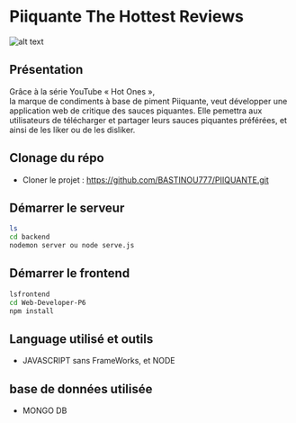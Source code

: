 # Piiquante The Hottest Reviews
![alt text](https://user.oc-static.com/upload/2021/07/29/16275605596354_PiiquanteLogo.png)


## Présentation
Grâce à la série YouTube « Hot Ones »,  
la marque de condiments à base de piment Piiquante, 
veut développer une application web de critique des sauces piquantes.
Elle pemettra aux utilisateurs de télécharger et partager leurs sauces piquantes préférées, et ainsi de les liker ou de les disliker.


## Clonage du répo

* Cloner le projet : https://github.com/BASTINOU777/PIIQUANTE.git


## Démarrer le serveur

```sh
ls
cd backend
nodemon server ou node serve.js
```

## Démarrer le frontend

```sh
lsfrontend
cd Web-Developer-P6
npm install
```

## Language utilisé et outils

* JAVASCRIPT sans FrameWorks, et NODE

## base de données utilisée

* MONGO DB 

